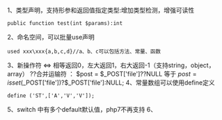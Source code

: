 1、类型声明，支持形参和返回值指定类型:增加类型检测，增强可读性
```
public function test(int $params):int
```
2、命名空间，可以批量use声明
```
used xxx\xxx{a,b,c,d}//a、b、c可以包括方法、常量、函数
```
3、新操作符
<=> 相等返回0，左大返回1，右大返回-1（支持string，object，array）
??合并运输符 ： $post = $_POST['file']??NULL    等于    $post = isset($_POST['file'])?$_POST['file']:NULL;
4、常量数组可以使用define定义
```
define ('ST',['A','V','V']);
```
5、switch 中有多个default默认值，php7不再支持
6、


